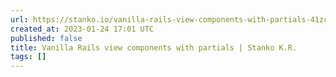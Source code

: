 ```yaml
---
url: https://stanko.io/vanilla-rails-view-components-with-partials-41zctBGbN9ka
created_at: 2023-01-24 17:01 UTC
published: false
title: Vanilla Rails view components with partials | Stanko K.R.
tags: []
---
```



